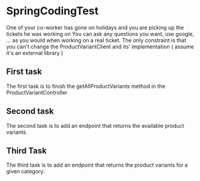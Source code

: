 # SpringCodingTest

One of your co-worker has gone on holidays and you are picking up the tickets he was working on
You can ask any questions you want, use google, ... as you would when working on a real ticket. 
The only constraint is that you can't change the ProductVariantClient and its' implementation ( assume it's an external library )

## First task

The first task is to finish the getAllProductVariants method in the ProductVariantController  

##  Second task

The second task is to add an endpoint that returns the available product variants. 

## Third Task

The third task is to add an endpoint that returns the product variants for a given category.
